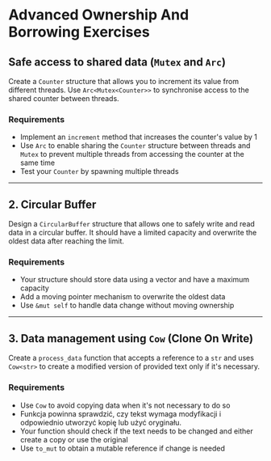 # Advanced Ownership And Borrowing Exercises

## Safe access to shared data (`Mutex` and `Arc`)

Create a `Counter` structure that allows you to increment its value from different threads. Use `Arc<Mutex<Counter>>` to synchronise access to the shared counter between threads.

### Requirements

- Implement an `increment` method that increases the counter's value by 1
- Use `Arc` to enable sharing the `Counter` structure between threads and `Mutex` to prevent multiple threads from accessing the counter at the same time
- Test your `Counter` by spawning multiple threads

---

## 2. Circular Buffer

Design a `CircularBuffer` structure that allows one to safely write and read data in a circular buffer. It should have a limited capacity and overwrite the oldest data after reaching the limit.

### Requirements

- Your structure should store data using a vector and have a maximum capacity
- Add a moving pointer mechanism to overwrite the oldest data
- Use `&mut self` to handle data change without moving ownership

---

## 3. Data management using `Cow` (Clone On Write)

Create a `process_data` function that accepts a reference to a `str` and uses `Cow<str>` to create a modified version of provided text only if it's necessary.

### Requirements

- Use `Cow` to avoid copying data when it's not necessary to do so
- Funkcja powinna sprawdzić, czy tekst wymaga modyfikacji i odpowiednio utworzyć kopię lub użyć oryginału.
- Your function should check if the text needs to be changed and either create a copy or use the original
- Use `to_mut` to obtain a mutable reference if change is needed
